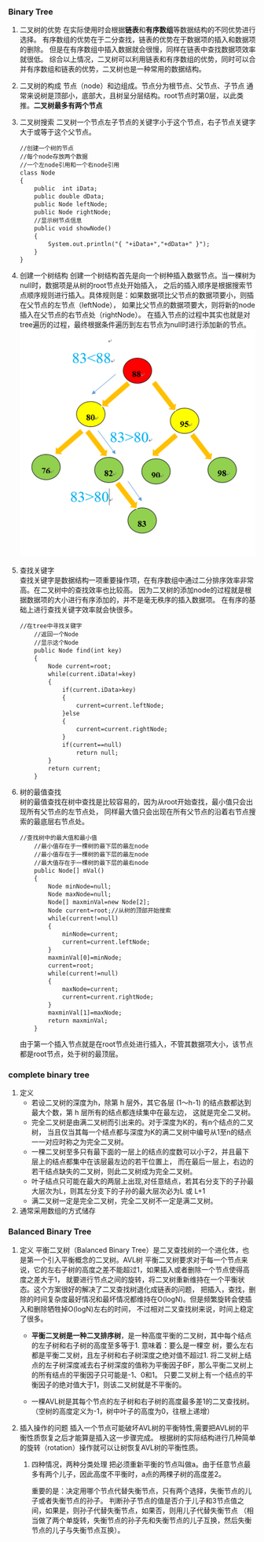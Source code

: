 ### Binary Tree  

1. 二叉树的优势
    在实际使用时会根据**链表**和**有序数组**等数据结构的不同优势进行选择。
    有序数组的优势在于二分查找，链表的优势在于数据项的插入和数据项的删除。
    但是在有序数组中插入数据就会很慢，同样在链表中查找数据项效率就很低。
    综合以上情况，二叉树可以利用链表和有序数组的优势，同时可以合并有序数组和链表的优势，二叉树也是一种常用的数据结构。

2. 二叉树的构成
    节点（node）和边组成。节点分为根节点、父节点、子节点
    通常来说树是顶部小，底部大，且树呈分层结构。root节点时第0层，以此类推。**二叉树最多有两个节点**

3. 二叉树搜索
    二叉树一个节点左子节点的关键字小于这个节点，右子节点关键字大于或等于这个父节点。
    ```
    //创建一个树的节点
    //每个node存放两个数据
    //一个左node引用和一个右node引用
    class Node
    {
        public  int iData;
        public double dData;
        public Node leftNode;
        public Node rightNode;
        //显示树节点信息
        public void showNode()
        {
            System.out.println("{ "+iData+","+dData+" }");
        }
    }
    ```

4. 创建一个树结构
    创建一个树结构首先是向一个树种插入数据节点。当一棵树为null时，数据项是从树的root节点处开始插入，
    之后的插入顺序是根据搜索节点顺序规则进行插入。具体规则是：如果数据项比父节点的数据项要小，则插在父节点的左节点（leftNode），
    如果比父节点的数据项要大，则将新的node插入在父节点的右节点处（rightNode）。
    在插入节点的过程中其实也就是对tree遍历的过程，最终根据条件遍历到左右节点为null时进行添加新的节点。
    ![insert](../images/treeInsert.jpg)

5. 查找关键字  
    查找关键字是数据结构一项重要操作项，在有序数组中通过二分排序效率非常高。在二叉树中的查找效率也比较高。
    因为二叉树的添加node的过程就是根据数据项的大小进行有序添加的，并不是毫无秩序的插入数据项。
    在有序的基础上进行查找关键字效率就会快很多。
    ```
    //在tree中寻找关键字
        //返回一个Node
        //显示这个Node
        public Node find(int key)
        {
            Node current=root;
            while(current.iData!=key)
            {
                if(current.iData>key)
                {
                    current=current.leftNode;
                }else
                {
                    current=current.rightNode;
                }
                if(current==null)
                    return null;
            }
            return current;
        }
    ```

6. 树的最值查找  
    树的最值查找在树中查找是比较容易的，因为从root开始查找，最小值只会出现所有父节点的左节点处，
    同样最大值只会出现在所有父节点的沿着右节点搜索的最底层右节点处。
    ```
    //查找树中的最大值和最小值 
        //最小值存在于一棵树的最下层的最左node
        //最小值存在于一棵树的最下层的最左node
        //最大值存在于一棵树的最下层的最右node
        public Node[] mVal()
        {
            Node minNode=null;
            Node maxNode=null;
            Node[] maxminVal=new Node[2];
            Node current=root;//从树的顶部开始搜索
            while(current!=null)
            {
                minNode=current;
                current=current.leftNode;   
            }
            maxminVal[0]=minNode;
            current=root;
            while(current!=null)
            {
                maxNode=current;
                current=current.rightNode;
            }
            maxminVal[1]=maxNode;
            return maxminVal;
        }
    ```
    由于第一个插入节点就是在root节点处进行插入，不管其数据项大小，该节点都是root节点，处于树的最顶层。
    
### complete binary tree

1. 定义  
    - 若设二叉树的深度为h，除第 h 层外，其它各层 (1～h-1) 的结点数都达到最大个数，第 h 层所有的结点都连续集中在最左边，
    这就是完全二叉树。
    - 完全二叉树是由满二叉树而引出来的。对于深度为K的，有n个结点的二叉树，
    当且仅当其每一个结点都与深度为K的满二叉树中编号从1至n的结点一一对应时称之为完全二叉树。
    - 一棵二叉树至多只有最下面的一层上的结点的度数可以小于2，并且最下层上的结点都集中在该层最左边的若干位置上，
    而在最后一层上，右边的若干结点缺失的二叉树，则此二叉树成为完全二叉树。
    - 叶子结点只可能在最大的两层上出现,对任意结点，若其右分支下的子孙最大层次为L，则其左分支下的子孙的最大层次必为L 或 L+1
    - 满二叉树一定是完全二叉树，完全二叉树不一定是满二叉树。
2. 通常采用数组的方式储存

### Balanced Binary Tree

1. 定义
    平衡二叉树（Balanced Binary Tree）是二叉查找树的一个进化体，也是第一个引入平衡概念的二叉树。AVL树
    平衡二叉树要求对于每一个节点来说，它的左右子树的高度之差不能超过1，如果插入或者删除一个节点使得高度之差大于1，
    就要进行节点之间的旋转，将二叉树重新维持在一个平衡状态。这个方案很好的解决了二叉查找树退化成链表的问题，
    把插入，查找，删除的时间复杂度最好情况和最坏情况都维持在O(logN)。但是频繁旋转会使插入和删除牺牲掉O(logN)左右的时间，
    不过相对二叉查找树来说，时间上稳定了很多。
    
    - **平衡二叉树是一种二叉排序树**，是一种高度平衡的二叉树，其中每个结点的左子树和右子树的高度至多等于1.
    意味着：要么是一棵空  树，要么左右都是平衡二叉树，且左子树和右子树深度之绝对值不超过1. 
    将二叉树上结点的左子树深度减去右子树深度的值称为平衡因子BF，那么平衡二叉树上的所有结点的平衡因子只可能是-1、0和1。
    只要二叉树上有一个结点的平衡因子的绝对值大于1，则该二叉树就是不平衡的。
    
    - 一棵AVL树是其每个节点的左子树和右子树的高度最多差1的二叉查找树。（空树的高度定义为-1，树中叶子的高度为0，往根上递增）

2. 插入操作的问题
    插入一个节点可能破坏AVL树的平衡特性,需要把AVL树的平衡性质恢复之后才能算是插入这一步骤完成。
    根据树的实际结构进行几种简单的旋转（rotation）操作就可以让树恢复AVL树的平衡性质。
    1. 四种情况，两种分类处理
        把必须重新平衡的节点叫做a。由于任意节点最多有两个儿子，因此高度不平衡时，a点的两棵子树的高度差2。
        
        重要的是：决定用哪个节点代替失衡节点，只有两个选择，失衡节点的儿子或者失衡节点的孙子。 
        判断孙子节点的值是否介于儿子和3节点值之间，如果是，则孙子代替失衡节点，如果否，则用儿子代替失衡节点
        （相当做了两个单旋转，失衡节点的孙子先和失衡节点的儿子互换，然后失衡节点的儿子与失衡节点互换）。
